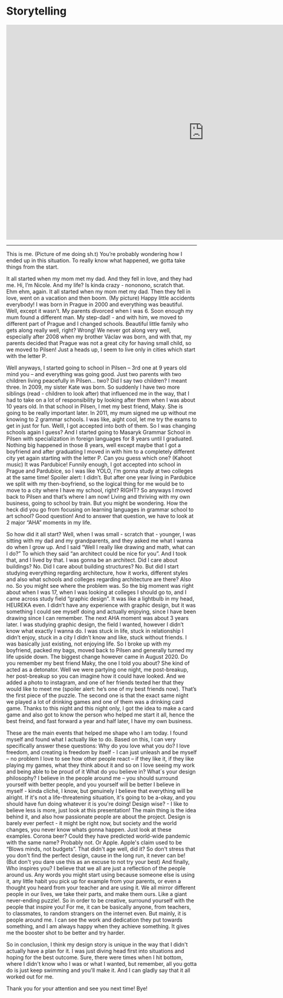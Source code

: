 # Storytelling

<iframe width="1044" height="567" src="https://www.youtube.com/embed/_rbQT2KoWms" title="YouTube video player" frameborder="0" allow="accelerometer; autoplay; clipboard-write; encrypted-media; gyroscope; picture-in-picture" allowfullscreen></iframe>

---
This is me. (Picture of me doing sh.t) You’re probably wondering how I ended up in this situation. To really know what happened, we gotta take things from the start. 

It all started when my mom met my dad. And they fell in love, and they had me. Hi, I’m Nicole. And my life? Is kinda crazy - nononono, scratch that. Ehm ehm, again. It all started when my mom met my dad. Then they fell in love, went on a vacation and then boom. (My picture) Happy little accidents everybody! I was born in Prague in 2000 and everything was beautiful. Well, except it wasn’t. My parents divorced when I was 6. Soon enough my mum found a different man. My step-dad! - and with him, we moved to different part of Prague and I changed schools. Beautiful little family who gets along really well, right? Wrong! We never got along very well, especially after 2008 when my brother Václav was born, and with that, my parents decided that Prague was not a great city for having small child, so we moved to Pilsen! Just a heads up, I seem to live only in cities which start with the letter P.

Well anyways, I started going to school in Pilsen – 3rd one at 9 years old mind you – and everything was going good. Just two parents with two children living peacefully in Pilsen… two? Did I say two children? I meant three. In 2009, my sister Kate was born. So suddenly I have two more siblings (read - children to look after) that influenced me in the way, that I had to take on a lot of responsibility by looking after them when I was about 10 years old. In that school in Pilsen, I met my best friend, Maky. She is going to be really important later. In 2011, my mum signed me up without me knowing to 2 grammar schools. I was like, aight cool, let me try the exams to get in just for fun. Welll, I got accepted into both of them. So I was changing schools again I guess? And I started going to Masaryk Grammar School in Pilsen with specialization in foreign languages for 8 years until I graduated. Nothing big happened in those 8 years, well except maybe that I got a boyfriend and after graduating I moved in with him to a completely different city yet again starting with the letter P. Can you guess which one? (Kahoot music) It was Pardubice! Funnily enough, I got accepted into school in Prague and Pardubice, so I was like YOLO, I’m gonna study at two colleges at the same time! Spoiler alert: I didn’t. But after one year living in Pardubice we split with my then-boyfriend, so the logical thing for me would be to move to a city where I have my school, right? RIGHT? So anyways I moved back to Pilsen and that’s where I am now! Living and thriving with my own business, going to school by train. But you might be wondering. How the heck did you go from focusing on learning languages in grammar school to art school? Good question! And to answer that question, we have to look at 2 major “AHA” moments in my life.

So how did it all start? Well, when I was small - scratch that - younger, I was sitting with my dad and my grandparents, and they asked me what I wanna do when I grow up. And I said “Well I really like drawing and math, what can I do?” To which they said “an architect could be nice for you”. And I took that, and I lived by that. I was gonna be an architect. Did I care about buildings? No. Did I care about building structures? No. But did I start studying everything regarding architecture, how it works, different styles and also what schools and colleges regarding architecture are there? Also no. So you might see where the problem was. So the big moment was right about when I was 17, when I was looking at colleges I should go to, and I came across study field “graphic design”. It was like a lightbulb in my head, HEUREKA even. I didn’t have any experience with graphic design, but it was something I could see myself doing and actually enjoying, since I have been drawing since I can remember. The next AHA moment was about 3 years later. I was studying graphic design, the field I wanted, however I didn’t know what exactly I wanna do. I was stuck in life, stuck in relationship I didn’t enjoy, stuck in a city I didn’t know and like, stuck without friends. I was basically just existing, not enjoying life. So I broke up with my boyfriend, packed my bags, moved back to Pilsen and generally turned my life upside down. The biggest change however came in August 2020. Do you remember my best friend Maky, the one I told you about? She kind of acted as a detonator. Well we were partying one night, me post-breakup, her post-breakup so you can imagine how it could have looked. And we added a photo to instagram, and one of her friends texted her that they would like to meet me (spoiler alert: he’s one of my best friends now). That’s the first piece of the puzzle. The second one is that the exact same night we played a lot of drinking games and one of them was a drinking card game. Thanks to this night and this night only, I got the idea to make a card game and also got to know the person who helped me start it all, hence the best freind, and fast forward a year and half later, I have my own business.

These are the main events that helped me shape who I am today. I found myself and found what I actually like to do. Based on this, I can very specifically answer these questions: 
Why do you love what you do?
I love freedom, and creating is freedom by itself - I can just unleash and be myself – no problem
I love to see how other people react –  if they like it, if they like playing my games, what they think about it and so on
I love seeing my work and being able to be proud of it
What do you believe in? What´s your design philosophy?
I believe in the people around me – you should surround yourself with better people, and you yourself will be better
I believe in myself - kinda cliché, I know, but genuinely I believe that everything will be alright. If it's not a life-threatening situation, it's going to be a-okay, and you should have fun doing whatever it is you're doing!
Design wise? - I like to believe less is more, just look at this presentation! The main thing is the idea behind it, and also how passionate people are about the project.
Design is barely ever perfect - it might be right now, but society and the world changes, you never know whats gonna happen. Just look at these examples. Corona beer? Could they have predicted world-wide pandemic with the same name? Probably not. Or Apple. Apple's claim used to be “Blows minds, not budgets”. That didn't age well, did it? So don't stress that you don't find the perfect design, cause in the long run, it never can be! (But don't you dare use this as an excuse to not try your best)
And finally, Who inspires you?
I believe that we all are just a reflection of the people around us. Any words you might start using because someone else is using it, any little habit you pick up for example from your parents, or even a thought you heard from your teacher and are using it. We all mirror different people in our lives, we take their parts, and make them ours. Like a giant never-ending puzzle!. So in order to be creative, surround yourself with the people that inspire you! For me, it can be basically anyone, from teachers, to classmates, to random strangers on the internet even. But mainly, it is people around me. I can see the work and dedication they put towards something, and I am always happy when they achieve something. It gives me the booster shot to be better and try harder.

So in conclusion, I think my design story is unique in the way that I didn't actually have a plan for it. I was just diving head first into situations and hoping for the best outcome. Sure, there were times when I hit bottom, where I didn't know who I was or what I wanted, but remember, all you gotta do is just keep swimming and you'll make it.  And I can gladly say that it all worked out for me. 

Thank you for your attention and see you next time! Bye!
